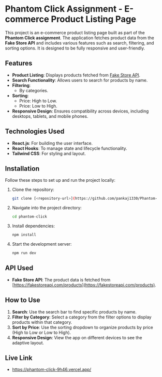 # Phantom Click Assignment - E-commerce Product Listing Page

This project is an e-commerce product listing page built as part of the **Phantom Click assignment**. The application fetches product data from the **Fake Store API** and includes various features such as search, filtering, and sorting options. It is designed to be fully responsive and user-friendly.

## Features

- **Product Listing**: Displays products fetched from [Fake Store API](https://fakestoreapi.com/products).
- **Search Functionality**: Allows users to search for products by name.
- **Filtering**:
  - By categories.
- **Sorting**:
  - Price: High to Low.
  - Price: Low to High.
- **Responsive Design**: Ensures compatibility across devices, including desktops, tablets, and mobile phones.

## Technologies Used

- **React.js**: For building the user interface.
- **React Hooks**: To manage state and lifecycle functionality.
- **Tailwind CSS**: For styling and layout.

## Installation

Follow these steps to set up and run the project locally:

1. Clone the repository:
   ```bash
   git clone [<repository-url>](https://github.com/pankaj1330/Phantom-Click.git)
   ```

2. Navigate into the project directory:
   ```bash
   cd phantom-click
   ```

3. Install dependencies:
   ```bash
   npm install
   ```

4. Start the development server:
   ```bash
   npm run dev
   ```


## API Used

- **Fake Store API**: The product data is fetched from [https://fakestoreapi.com/products](https://fakestoreapi.com/products).

## How to Use

1. **Search**: Use the search bar to find specific products by name.
2. **Filter by Category**: Select a category from the filter options to display products within that category.
3. **Sort by Price**: Use the sorting dropdown to organize products by price (High to Low or Low to High).
4. **Responsive Design**: View the app on different devices to see the adaptive layout.

## Live Link
- https://phantom-click-9h46.vercel.app/
